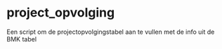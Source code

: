 # project_opvolging
Een script om de projectopvolgingstabel aan te vullen met de info uit de BMK tabel
